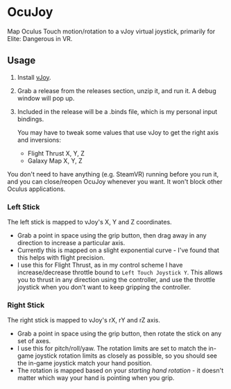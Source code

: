 # OcuJoy

Map Oculus Touch motion/rotation to a vJoy virtual joystick, primarily for Elite: Dangerous in VR.

## Usage

1. Install [vJoy](http://vjoystick.sourceforge.net/site/index.php/download-a-install/download).
2. Grab a release from the releases section, unzip it, and run it. A debug window will pop up.
3. Included in the release will be a .binds file, which is my personal input bindings.

   You may have to tweak some values that use vJoy to get the right axis and inversions:
   
   - Flight Thrust X, Y, Z
   - Galaxy Map X, Y, Z

You don't need to have anything (e.g. SteamVR) running before you run it, and you can
close/reopen OcuJoy whenever you want. It won't block other Oculus applications.

### Left Stick

The left stick is mapped to vJoy's X, Y and Z coordinates.

- Grab a point in space using the grip button, then drag away in any direction
  to increase a particular axis.
- Currently this is mapped on a slight exponential curve - I've found that this
  helps with flight precision.
- I use this for Flight Thrust, as in my control scheme I have increase/decrease
  throttle bound to `Left Touch Joystick Y`. This allows you to thrust in any
  direction using the controller, and use the throttle joystick when you don't want
  to keep gripping the controller.

### Right Stick

The right stick is mapped to vJoy's rX, rY and rZ axis.

- Grab a point in space using the grip button, then rotate the stick on any set
  of axes.
- I use this for pitch/roll/yaw. The rotation limits are set to match the in-game
  joystick rotation limits as closely as possible, so you should see the in-game
  joystick match your hand position.
- The rotation is mapped based on your _starting hand rotation_ - it doesn't matter
  which way your hand is pointing when you grip.

